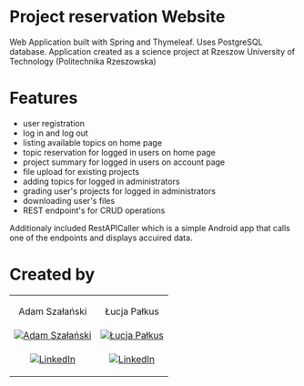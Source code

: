 # Project reservation Website
Web Application built with Spring and Thymeleaf. Uses PostgreSQL database.
Application created as a science project at Rzeszow University of Technology (Politechnika Rzeszowska)

# Features
- user registration
- log in and log out
- listing available topics on home page
- topic reservation for logged in users on home page
- project summary for logged in users on account page
- file upload for existing projects
- adding topics for logged in administrators
- grading user's projects for logged in administrators
- downloading user's files
- REST endpoint's for CRUD operations

Additionaly included RestAPICaller which is a simple Android app that calls one of the endpoints and displays accuired data.

# Created by
<table>
<tr>
<td><p align="center">Adam Szałański</p></td>
<td><p align="center">Łucja Pałkus</p></td>
</tr>
<tr>
<td>
<a href="https://linkedin.com/in/adam-szalanski">
   <img src="https://media.licdn.com/dms/image/D4D03AQEQQN-CcweVoQ/profile-displayphoto-shrink_800_800/0/1675129015106?e=1691625600&v=beta&t=uvJfoD4nDRJDEpLwzY0u2_ldEXJWMgbcx0iu_FOu7aI" alt="Adam Szałański">
  </a>
</td>
<td>
<a href="https://linkedin.com/in/lucja-palkus">
   <img src="https://media.licdn.com/dms/image/C4E03AQHiZl75qDVgAw/profile-displayphoto-shrink_800_800/0/1656453073719?e=1691625600&v=beta&t=YImez-iq78SQ5_sLDcfVnpp_T-FRYRnjZuzEx-khDKw" alt="Łucja Pałkus">
  </a>
</td>
</tr>
<tr>
<td align="center">

[![LinkedIn][linkedin-shield]][linkedin-url-adam]

</td>
<td align="center">

[![LinkedIn][linkedin-shield]][linkedin-url-lucja]

</td>
</tr>
</table>



[linkedin-shield]: https://img.shields.io/badge/-LinkedIn-black.svg?style=for-the-badge&logo=linkedin&colorB=555
[linkedin-url-adam]: https://linkedin.com/in/adam-szalanski
[linkedin-url-lucja]: https://www.linkedin.com/in/lucja-palkus/
